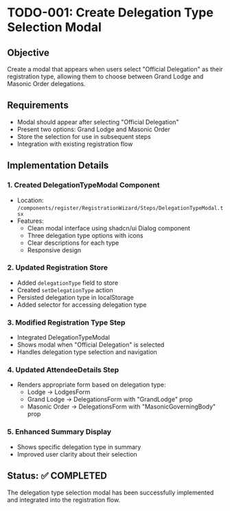 # TODO-001: Create Delegation Type Selection Modal

## Objective
Create a modal that appears when users select "Official Delegation" as their registration type, allowing them to choose between Grand Lodge and Masonic Order delegations.

## Requirements
- Modal should appear after selecting "Official Delegation"
- Present two options: Grand Lodge and Masonic Order
- Store the selection for use in subsequent steps
- Integration with existing registration flow

## Implementation Details

### 1. Created DelegationTypeModal Component
- Location: `/components/register/RegistrationWizard/Steps/DelegationTypeModal.tsx`
- Features:
  - Clean modal interface using shadcn/ui Dialog component
  - Three delegation type options with icons
  - Clear descriptions for each type
  - Responsive design

### 2. Updated Registration Store
- Added `delegationType` field to store
- Created `setDelegationType` action
- Persisted delegation type in localStorage
- Added selector for accessing delegation type

### 3. Modified Registration Type Step
- Integrated DelegationTypeModal
- Shows modal when "Official Delegation" is selected
- Handles delegation type selection and navigation

### 4. Updated AttendeeDetails Step
- Renders appropriate form based on delegation type:
  - Lodge → LodgesForm
  - Grand Lodge → DelegationsForm with "GrandLodge" prop
  - Masonic Order → DelegationsForm with "MasonicGoverningBody" prop

### 5. Enhanced Summary Display
- Shows specific delegation type in summary
- Improved user clarity about their selection

## Status: ✅ COMPLETED

The delegation type selection modal has been successfully implemented and integrated into the registration flow.